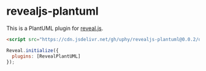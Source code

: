 # revealjs-plantuml

This is a PlantUML plugin for [reveal.js](https://revealjs.com/).

```html
<script src="https://cdn.jsdelivr.net/gh/uphy/revealjs-plantuml@0.0.2/dist/plantuml.js">

Reveal.initialize({
  plugins: [RevealPlantUML]
});
```
